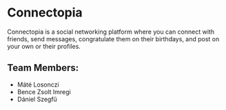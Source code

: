 # Connectopia

Connectopia is a social networking platform where you can connect with friends, send messages, congratulate them on their birthdays, and post on your own or their profiles.

## Team Members:
- Máté Losonczi
- Bence Zsolt Imregi
- Dániel Szegfű

